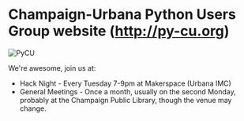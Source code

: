 # Champaign-Urbana Python Users Group website (http://py-cu.org)

![PyCU](http://py-cu.github.io/img/py-cu-logo.png)

We're awesome, join us at:
* Hack Night - Every Tuesday 7-9pm at Makerspace (Urbana IMC)
* General Meetings - Once a month, usually on the second Monday, probably at
the Champaign Public Library, though the venue may change.


